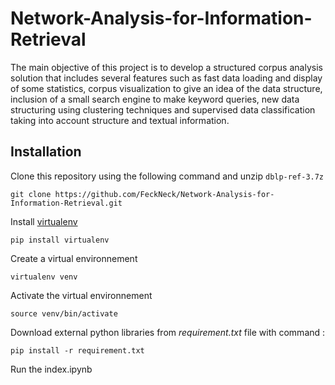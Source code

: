 # Network-Analysis-for-Information-Retrieval

The main objective of this project is to develop a structured corpus analysis solution that includes several features such as fast data loading and display of some statistics, corpus visualization to give an idea of the data structure, 
inclusion of a small search engine to make keyword queries, new data structuring using clustering techniques and supervised data classification taking into account structure and textual information.

## Installation
Clone this repository using the following command and unzip `dblp-ref-3.7z`
```
git clone https://github.com/FeckNeck/Network-Analysis-for-Information-Retrieval.git
```
Install [virtualenv](https://virtualenv.pypa.io/en/latest/)
```
pip install virtualenv
```
Create a virtual environnement 
```
virtualenv venv
```
Activate the virtual environnement
```
source venv/bin/activate
```
Download external python libraries from *requirement.txt* file with command :
```
pip install -r requirement.txt
```
Run the index.ipynb
